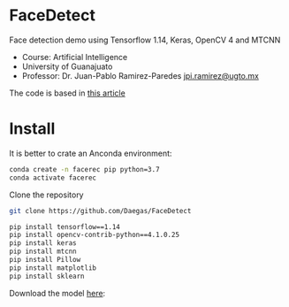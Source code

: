 # FaceDetect
Face detection demo using  Tensorflow 1.14, Keras, OpenCV 4 and MTCNN
- Course: Artificial Intelligence
- University of Guanajuato
- Professor: Dr. Juan-Pablo Ramirez-Paredes jpi.ramirez@ugto.mx


The code is based in [this article](https://machinelearningmastery.com/how-to-develop-a-face-recognition-system-using-facenet-in-keras-and-an-svm-classifier/_)

# Install 

It is better to crate an Anconda environment:
```bash
conda create -n facerec pip python=3.7
conda activate facerec
```
Clone the repository
```bash
git clone https://github.com/Daegas/FaceDetect
```

```bash
pip install tensorflow==1.14 
pip install opencv-contrib-python==4.1.0.25
pip install keras
pip install mtcnn
pip install Pillow
pip install matplotlib
pip install sklearn
```

Download the model [here](https://drive.google.com/drive/folders/12aMYASGCKvDdkygSv1yQq8ns03AStDO_):

 
